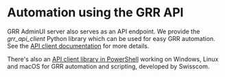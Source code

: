 # Automation using the GRR API

GRR AdminUI server also serves as an API endpoint. We provide the *grr_api_client* Python library which can be used for easy GRR automation. See the [API client documentation](https://github.com/google/grr/tree/master/api_client/python) for more details.

There's also an [API client library in PowerShell](https://github.com/swisscom/PowerGRR) working on Windows, Linux and macOS for GRR automation and scripting, developed by Swisscom.
